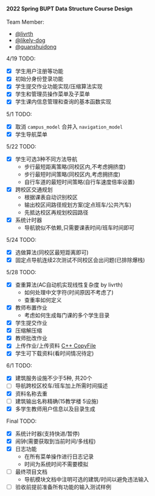 #### 2022 Spring BUPT Data Structure Course Design


Team Member:
- [@livrth](https://github.com/livrth)
- [@likely-dog](https://github.com/likely-dog)
- [@guanshuidong](https://github.com/guanshuidong)


4/19 TODO:
- [x] 学生用户注册等功能
- [x] 初始分身份登录功能
- [x] 学生提交作业功能实现/压缩算法实现
- [x] 学生和管理员操作菜单及子菜单
- [x] 学生课内信息管理和查询的基本函数实现

5/1 TODO:
- [x] 取消 `campus_model` 合并入 `navigation_model`
- [x] 学生导航菜单

5/22 TODO:
- [x] 学生可选3种不同方法导航
    - 步行最短距离策略(同校区内,不考虑拥挤度)
    - 步行最短时间策略(同校区内,考虑拥挤度)
    - 自行车道的最短时间策略(自行车速度倍率设置)
- [x] 跨校区交通规划
    - 根据课表自动识别校区
    - 输出校区间路径规划方案(定点班车/公共汽车)
    - 先抵达校区再规划校园路径
- [x] 系统计时器
    - 导航貌似不依赖,只需要课表时间/班车时间即可

5/24 TODO:
- [x] 选做算法(同校区最短距离即可)
- [x] 固定点导航连续2次测试不同校区会出问题(已排除爆栈)

5/28 TODO:
- [x] 查重算法(AC自动机实现线性复杂度 by livrth)
    - 如何处理中文字符(时间原因不考虑了)
    - 查重率如何定义
- [x] 教师布置作业
    - 考虑如何生成每门课的多个学生目录
- [x] 学生提交作业
- [x] 压缩解压缩
- [x] 教师批改作业
- [x] 上传作业/上传资料 [C++ CopyFile](https://blog.csdn.net/qq_32563489/article/details/83383812)
- [x] 学生可下载资料(看时间情况待定)

6/1 TODO:
- [x] 建筑服务设施不少于5种, 共20个
- [ ] 导航跨校区校车/班车加上所需时间描述
- [x] 资料名称去重
- [ ] 建筑输出名称精确(15教学楼 5设施)
- [x] 多学生教师用户信息以及目录生成

Final TODO:
- [x] 系统计时器(支持快进/暂停)
- [x] 闹钟(需要获取到当前时间/多线程)
- [x] 日志功能
    - 在所有菜单操作进行日志记录
    - 时间为系统时间不需要模拟
- [ ] 最终项目文档
    - 导航模块文档中注明可选的建筑/时间以避免违法输入
- [ ] 验收前提前准备所有功能的输入测试样例